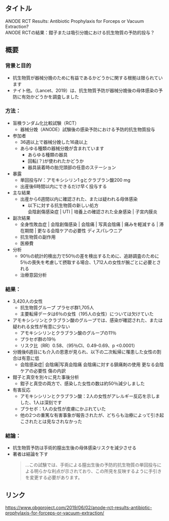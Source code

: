 ## タイトル
ANODE RCT Results: Antibiotic Prophylaxis for Forceps or Vacuum Extraction?  
ANODE RCTの結果：鉗子または吸引分娩における抗生物質の予防的投与？

## 概要
### 背景と目的
* 抗生物質が器械分娩のために有益であるかどうかに関する根拠は限られています
* ナイト他。（Lancet、2019）は、抗生物質予防が器械分娩後の母体感染の予防に有効かどうかを調査しました
### 方法：
* 盲検ランダム化比較試験（RCT）
  * 器械分娩（ANODE）試験後の感染予防における予防的抗生物質投与
* 参加者
  * 36週以上で器械分娩した16歳以上
  * あらゆる種類の器械分娩が含まれています
    * あらゆる種類の器具
    * 回転(？)が使われたかどうか
    * 器具装着時の胎児頭部の任意のステーション
* 暴露
  * 単回投与IV：アモキシシリン1 gとクラブラン酸200 mg
  * 出産後6時間以内にできるだけ早く投与する
* 主な結果
  * 出産から6週間以内に確認された、または疑われる母体感染
    * 以下に対する抗生物質の新しい処方  
    会陰創傷感染症 | UTI | 培養上の確認された全身感染 | 子宮内膜炎
* 副次結果
  * 全身性敗血症 | 会陰創傷感染 | 会陰痛 | 写真会陰痛 | 痛みを軽減する | 滞在期間 | 更なる会陰ケアの必要性 ディスパレウニア
  * 抗生物質の副作用
  * 医療費
* 分析
  * 90％の統計的検出力で50％の差を検出するために、追跡調査のために5％の喪失を考慮して摂取する場合、1,712人の女性が腕ごとに必要とされる
  * 治療意図分析
### 結果：
* 3,420人の女性
  * 抗生物質グループ プラセボ群1,705人
  * 主要転帰データは6％の女性（195人の女性）については欠けていた
* アモキシシリンとクラブラン酸のグループでは、感染が確認された、または疑われる女性が有意に少ない
  * アモキシシリンとクラブラン酸のグループの11％
  * プラセボ群の19％
  * リスク比（RR）0.58、（95％CI、0.49-0.69、p <0.0001）
* 分娩後6週目にも介入の恩恵が見られ、以下の二次転帰に罹患した女性の割合は有意に低
  * 会陰感染症| 会陰痛|写真会陰痛 会陰痛に対する鎮痛剤の使用 更なる会陰ケアの必要性 傷の内訳
* 鉗子と真空を別々に見た事後分析
  * 鉗子と真空の両方で、感染した女性の数は約50％減少しました
* 有害反応
  * アモキシシリンとクラブラン酸：2人の女性がアレルギー反応を示しました、1人は深刻です
  * プラセボ：1人の女性が皮膚にかぶれていた
  * 他の2つの重篤な有害事象が報告されたが、どちらも治療によって引き起こされたとは見なされなかった
### 結論：
* 抗生物質予防は手術的膣出生後の母体感染リスクを減少させる
* 著者は結論を下す
  > …この試験では、手術による膣出生後の予防的抗生物質の単回投与による明らかな利点が示されており、この所見を反映するように手引きを変更する必要があります。

## リンク
https://www.obgproject.com/2019/06/02/anode-rct-results-antibiotic-prophylaxis-for-forceps-or-vacuum-extraction/
